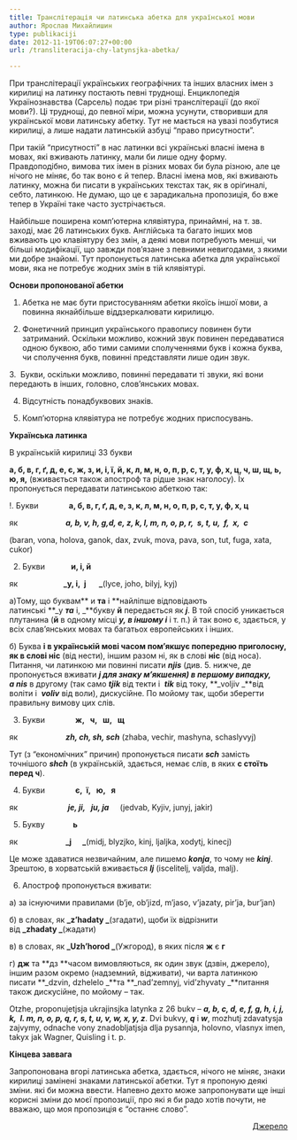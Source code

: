 ```yaml
---
title: Транслітерація чи латинська абетка для української мови
author: Ярослав Михайлишин
type: publikaciji
date: 2012-11-19T06:07:27+00:00
url: /transliteracija-chy-latynsjka-abetka/

---
```

При транслітерації українських географічних та інших власних імен з кирилиці на латинку постають певні труднощі. Енциклопедія Українознавства (Сарсель) подає три різні транслітерації (до якої мови?). Ці труднощі, до певної міри, можна усунути, створивши для української мови латинську абетку.<!--more--> Тут не мається на увазі позбутися кирилиці, а лише надати латинській азбуці “право присутности”.

При такій “присутності” в нас латинки всі українські власні імена в мовах, які вживають латинку, мали би лише одну форму. Правдоподібно, вимова тих імен в різних мовах би була різною, але це нічого не міняє, бо так воно є й тепер. Власні імена мов, які вживають латинку, можна би писати в українських текстах так, як в оріґиналі, себто, латинкою. Не думаю, що це є зарадикальна пропозиція, бо вже тепер в Україні таке часто зустрічається.

Найбільше поширена комп’ютерна клявіятура, принаймні, на т. зв. заході, має 26 латинських букв. Англійська та багато інших мов вживають цю клавіятуру без змін, а деякі мови потребують менші, чи більші модифікації, що завжди пов’язане з певними невигодами, з якими ми добре знайомі. Тут пропонується латинська абетка для української мови, яка не потребує жодних змін в тій клявіятурі.

**Основи пропонованої абетки**

1. Абетка не має бути пристосуванням абетки якоїсь іншої мови, а повинна якнайбільше віддзеркалювати кирилицю.

2. Фонетичний принцип українського правопису повинен бути затриманий. Оскільки можливо, кожний звук повинен передаватися одною буквою, або тими самими сполученнями букв і кожна буква, чи сполучення букв, повинні представляти лише один звук.

3.  Букви, оскільки можливо, повинні передавати ті звуки, які вони передають в інших, головно, слов’янських мовах.

4. Відсутність понадбуквових знаків.

5. Комп’юторна клявіятура не потребує жодних приспосувань.

**Українська латинка**

В українській кирилиці 33 букви

**а, б, в, г, ґ, д, е, є, ж, з, и, і, ї, й, к, л, м, н, о, п, р, с, т, у, ф, х, ц, ч, ш, щ, ь, ю, я,** (вживається також апостроф та рідше знак наголосу). Їх пропонується передавати латинською абеткою так:

!. Букви              **а, б, в, г, ґ, д, е, з, к, л, м, н, о, п, р, с, т, у, ф, х, ц**

як                      **_a, b, v, h, g,d, e, z, k, l, m, n, o, p, r,  s, t, u,  f,  x,  c_**

(baran, vona, holova, ganok, dax, zvuk, mova, pava, son, tut, fuga, xata, cukor)

2. Букви            **и, і, й**

як                     **_y, i,  j       _**(lyce, joho, bilyj, kyj)

a)Тому, що буквам** и **та** і **найліпше відповідають латинські **_y _**та**_ і, _**букву **й** передається як **_j_**. В той спосіб уникається плутанина (**й** в одному місці **_y, _**в іншому**_ i_** і т. п.) й так воно є, здається, у всіх слав’янських мовах та багатьох европейських і інших.

б) Буква **і **в українській мові часом пом’якшує попередню приголосну, як в слові** ніс** (від нести), іншим разом ні, як в слові **ніс** (від носа). Питання, чи латинкою ми повинні писати **_njis_** (див. 5. нижче, де пропонується вживати **_j _**для знаку м’якшення) в першому випадку, а**_ nis_** в другому (так само **_tjik_** від текти і  **_tik_** від току, **_voljiv _**від воліти і  **_voliv_** від воли), дискусійне. По мойому так, щоби зберегти правильну вимову цих слів.

3. Букви              **ж,   ч,   ш,   щ**

як                      **_zh, ch, sh, sch_** (zhaba, vechir, mashyna, schaslyvyj)

Тут (з “економічних” причин) пропонується писати **_sch_** замість точнішого **_shch_** (в українській, здається, немає слів, в яких **с **стоїть перед** ч**).

4. Букви              **є,  ї,   ю,   я**

як                       **_je, ji,   ju, ja_**     (jedvab, Kyjiv, junyj, jakir)

5. Букву             **ь**

як                      **_j      _**(midj, blyzjko, kinj, ljaljka, xodytj, kinecj)

Це може здаватися незвичайним, але пишемо **_kоnjа_**, то чому не **_kinj_**. Зрештою, в хорватській вживається **_lj_** (iscelitelj, valjda, malj).

6. Апостроф пропонується вживати:

а) за існуючими правилами (b’je, ob’jizd, m’jaso, v’jazaty, pir’ja, bur’jan)

б) в словах, як **_z’hadaty _**(згадати), щоби їх відрізнити від **_zhadaty _**(жадати)

в) в словах, як **_Uzh’horod _**(Ужгород), в яких після **ж** є **г**

г) **дж** та **дз **часом вимовляються, як один звук (дзвін, джерело), іншим разом окремо (надземний, відживати), чи варта латинкою писати **_dzvin, dzhelelo _**та **_nad’zemnyj, vid’zhyvaty _**питання також дискусійне, по мойому &#8211; так.

Otzhe, proponujetjsja ukrajinsjka latynka z 26 bukv &#8211; **_a, b, c, d, e, f, g, h, i, j, k,  l. m, n, o, p, q, r, s, t, u, v, w, x, y, z_**. Dvi bukvy, **_q_** i **_w_**, mozhutj zdavatysja zajvymy, odnache vony znadobljatjsja dlja pysannja, holovno, vlasnyx imen, takyx jak Wagner, Quisling i t. p.

**Кінцева заввага**

Запропонована вгорі латинська абетка, здається, нічого не міняє, знаки кирилиці замінені знаками латинської абетки. Тут я пропоную деякі зміни. які би можна ввести. Напевно дехто може запропонувати ще інші корисні зміни до моєї пропозиції, про які я би радо хотів почути, не вважаю, що моя пропозиція є “останнє слово”.

<p style="text-align: right;">
  <a href="http://www.ji-magazine.lviv.ua/luch/myxajlyshyn.htm" target="_blank">Джерело</a>
</p>